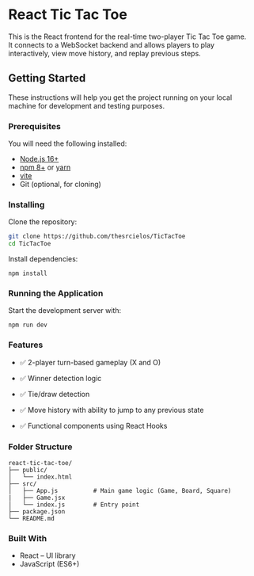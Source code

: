 # React Tic Tac Toe
This is the React frontend for the real-time two-player Tic Tac Toe game.  
It connects to a WebSocket backend and allows players to play interactively, view move history, and replay previous steps.


## Getting Started

These instructions will help you get the project running on your local machine for development and testing purposes.

### Prerequisites

You will need the following installed:

- [Node.js 16+](https://nodejs.org/)
- [npm 8+](https://www.npmjs.com/get-npm) or [yarn](https://yarnpkg.com/)
- [vite](https://vite.dev/)
- Git (optional, for cloning)

### Installing

Clone the repository:

```bash
git clone https://github.com/thesrcielos/TicTacToe
cd TicTacToe
```

Install dependencies:
```
npm install
```
### Running the Application
Start the development server with:

```
npm run dev
```

### Features
* ✅ 2-player turn-based gameplay (X and O)

* ✅ Winner detection logic

* ✅ Tie/draw detection

* ✅ Move history with ability to jump to any previous state

* ✅ Functional components using React Hooks

### Folder Structure
```
react-tic-tac-toe/
├── public/
│   └── index.html
├── src/
│   ├── App.js          # Main game logic (Game, Board, Square)
|   ├── Game.jsx 
│   └── index.js        # Entry point
├── package.json
└── README.md
```
### Built With
* React – UI library
* JavaScript (ES6+)